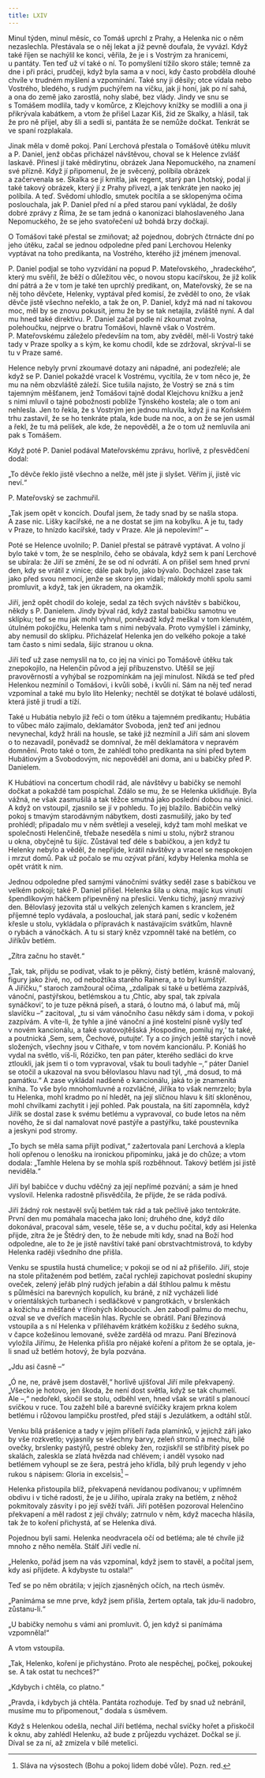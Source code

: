 ```yaml
---
title: LXIV
---
```


Minul týden, minul měsíc, co Tomáš uprchl z Prahy, a Helenka nic o něm nezaslechla. Přestávala se o něj lekat a již pevně doufala, že vyvázl. Když také říjen se nachýlil ke konci, věřila, že je i s Vostrým za hranicemi, u pantáty. Ten teď už ví také o ní. To pomyšlení tížilo skoro stále; temně za dne i při práci, prudčeji, když byla sama a v noci, kdy často probděla dlouhé chvíle v trudném myšlení a vzpomínání. Také sny ji děsily; otce vídala nebo Vostrého, bledého, s rudým puchýřem na víčku, jak ji honí, jak po ní sahá, a ona do země jako zarostlá, nohy slabé, bez vlády. Jindy ve snu se s Tomášem modlila, tady v komůrce, z Klejchovy knížky se modlili a ona ji přikrývala kabátkem, a vtom že přišel Lazar Kiš, žid ze Skalky, a hlásil, tak že pro ně přijel, aby šli a sedli si, pantáta že se nemůže dočkat. Tenkrát se ve spaní rozplakala.

Jinak měla v domě pokoj. Paní Lerchová přestala o Tomášově útěku mluvit a P. Daniel, jenž občas přicházel návštěvou, choval se k Helence zvlášť laskavě. Přinesl jí také mědirytinu, obrázek Jana Nepomuckého, na znamení své přízně. Když jí připomenul, že je svěcený, políbila obrázek a začervenala se. Skalka se jí kmitla, jak regent, starý pan Lhotský, podal jí také takový obrázek, který jí z Prahy přivezl, a jak tenkráte jen naoko jej políbila. A teď. Svědomí uhlodlo, smutek pocítila a se sklopenýma očima poslouchala, jak P. Daniel před ní a před starou paní vykládal, že došly dobré zprávy z Říma, že se tam jedná o kanonizaci blahoslaveného Jana Nepomuckého, že se jeho svatořečení už bohdá brzy dočkají.

O Tomášovi také přestal se zmiňovat; až pojednou, dobrých čtrnácte dní po jeho útěku, začal se jednou odpoledne před paní Lerchovou Helenky vyptávat na toho predikanta, na Vostrého, kterého již jménem jmenoval.

P. Daniel podjal se toho vyzvídání na popud P. Mateřovského, „hradeckého“, který mu svěřil, že běží o důležitou věc, o novou stopu kacířskou, že již kolik dní pátrá a že v tom je také ten uprchlý predikant, on, Mateřovský, že se na něj toho děvčete, Helenky, vyptával před komisí, že zvěděl to ono, že však děvče jistě všechno neřeklo, a tak že on, P. Daniel, když má nad ní takovou moc, měl by se znovu pokusit, jemu že by se tak netajila, zvláště nyní. A dal mu hned také direktivu. P. Daniel začal podle ní zkoumat zvolna, polehoučku, nejprve o bratru Tomášovi, hlavně však o Vostrém. P. Mateřovskému záleželo především na tom, aby zvěděl, měl-li Vostrý také tady v Praze spolky a s kým, ke komu chodil, kde se zdržoval, skrýval-li se tu v Praze samé.

Helence nebyly první zkoumavé dotazy ani nápadné, ani podezřelé; ale když se P. Daniel pokaždé vracel k Vostrému, vycítila, že v tom něco je, že mu na něm obzvláště záleží. Sice tušila najisto, že Vostrý se zná s tím tajemným měšťanem, jenž Tomášovi tajně dodal Klejchovu knížku a jenž s nimi mluvil o tajné pobožnosti poblíže Týnského kostela; ale o tom ani nehlesla. Jen to řekla, že s Vostrým jen jednou mluvila, když ji na Koňském trhu zastavil, že se ho tenkráte ptala, kde bude na noc, a on že se jen usmál a řekl, že tu má pelíšek, ale kde, že nepověděl, a že o tom už nemluvila ani pak s Tomášem.

Když poté P. Daniel podával Mateřovskému zprávu, horlivě, z přesvědčení dodal:

„To děvče řeklo jistě všechno a nelže, měl jste ji slyšet. Věřím jí, jistě víc neví.“

P. Mateřovský se zachmuřil.

„Tak jsem opět v koncích. Doufal jsem, že tady snad by se našla stopa. A zase nic. Lišky kacířské, ne a ne dostat se jim na kobylku. A je tu, tady v Praze, to hnízdo kacířské, tady v Praze. Ale já nepolevím!“ –

Poté se Helence uvolnilo; P. Daniel přestal se pátravě vyptávat. A volno jí bylo také v tom, že se nesplnilo, čeho se obávala, když sem k paní Lerchové se ubírala: že Jiří se změní, že se od ní odvrátí. A on přišel sem hned první den, kdy se vrátil z vinice; dále pak bylo, jako bývalo. Docházel zase tak jako před svou nemocí, jenže se skoro jen vídali; málokdy mohli spolu sami promluvit, a když, tak jen úkradem, na okamžik.

Jiří, jenž opět chodil do koleje, sedal za těch svých návštěv s babičkou, někdy s P. Danielem. Jindy býval rád, když zastal babičku samotnu ve sklípku; teď se mu jak mohl vyhnul, poněvadž když meškal v tom klenutém, útulném pokojíčku, Helenka tam s nimi nebývala. Proto vymýšlel i záminky, aby nemusil do sklípku. Přicházelať Helenka jen do velkého pokoje a také tam často s nimi sedala, šijíc stranou u okna.

Jiří teď už zase nemyslil na to, co jej na vinici po Tomášově útěku tak znepokojilo, na Helenčin původ a její příbuzenstvo. Utěšil se její pravověrností a vyhýbal se rozpomínkám na její minulost. Nikdá se teď před Helenkou nezmínil o Tomášovi, i kvůli sobě, i kvůli ní. Sám na něj teď nerad vzpomínal a také mu bylo líto Helenky; nechtěl se dotýkat té bolavé události, která jistě ji trudí a tíží.

Také u Hubátia nebylo již řeči o tom útěku a tajemném predikantu; Hubátia to vůbec málo zajímalo, deklamátor Svoboda, jenž teď ani jednou nevynechal, když hráli na housle, se také již nezmínil a Jiří sám ani slovem o to nezavadil, poněvadž se domníval, že měl deklamátora v nepravém domnění. Proto také o tom, že zahlédl toho predikanta na síni před bytem Hubátiovým a Svobodovým, nic nepověděl ani doma, ani u babičky před P. Danielem.

K Hubátiovi na concertum chodil rád, ale návštěvy u babičky se nemohl dočkat a pokaždé tam pospíchal. Zdálo se mu, že se Helenka uklidňuje. Byla vážná, ne však zasmušilá a tak těžce smutná jako poslední dobou na vinici. A když on vstoupil, zjasnilo se jí v pohledu. To jej blažilo. Babiččin velký pokoj s tmavým starodávným nábytkem, dosti zasmušilý, jako by teď prohlédl; připadalo mu v něm světleji a veseleji, když tam mohl meškat ve společnosti Helenčině, třebaže neseděla s nimi u stolu, nýbrž stranou u okna, obyčejně tu šijíc. Zůstával teď déle s babičkou, a jen když tu Helenky nebylo a věděl, že nepřijde, krátil návštěvy a vracel se nespokojen i mrzut domů. Pak už počalo se mu ozývat přání, kdyby Helenka mohla se opět vrátit k nim.

Jednou odpoledne před samými vánočními svátky seděl zase s babičkou ve velkém pokoji; také P. Daniel přišel. Helenka šila u okna, majíc kus vinutí špendlíkovým háčkem připevněný na přeslici. Venku tichý, jasný mrazivý den. Bělovlasý jezovita stál u velkých zelených kamen s kranclem, jež příjemné teplo vydávala, a poslouchal, jak stará paní, sedíc v koženém křesle u stolu, vykládala o přípravách k nastávajícím svátkům, hlavně o rybách a vánočkách. A tu si starý kněz vzpomněl také na betlém, co Jiříkův betlém.

„Zítra začnu ho stavět.“

„Tak, tak, přijdu se podívat, však to je pěkný, čistý betlém, krásně malovaný, figury jako živé, no, od nebožtíka starého Rainera, a to byl kumštýř. A Jiříčku,“ staroch zamžoural očima, „zdalipak si také u betléma zazpíváš, vánoční, pastýřskou, betlémskou a tu ‚Chtíc, aby spal, tak zpívala synáčkovi‘, to je tuze pěkná píseň, a stará, ó loutno má, ó labuť má, můj slavíčku –“ zacitoval, „tu si vám vánočního času někdy sám i doma, v pokoji zazpívám. A víte-li, že tyhle a jiné vánoční a jiné kostelní písně vyšly teď v novém kancionálu, a také svatovojtěšská ‚Hospodine, pomiluj ny,‘ ta také, a poutnická ‚Sem, sem, Čechové, putujte‘. Ty a co jiných ještě starých i nově složených, všechny jsou v Cithaře, v tom novém kancionálu. P. Koniáš ho vydal na světlo, víš-li, Rózičko, ten pan páter, kterého sedláci do krve ztloukli, jak jsem ti o tom vypravoval, však tu bouli tadyhle –,“ páter Daniel se otočil a ukazoval na svou bělovlasou hlavu nad týl, „má dosud, to má památku.“ A zase vykládal nadšeně o kancionálu, jaká to je znamenitá kniha. To vše bylo mnohomluvné a rozvláčné, Jiříka to však nemrzelo; byla tu Helenka, mohl kradmo po ní hledět, na její sličnou hlavu k šití skloněnou, mohl chvilkami zachytit i její pohled. Pak poustala, na šití zapomněla, když Jiřík se dostal zase k svému betlému a vypravoval, co bude letos na něm nového, že si dal namalovat nové pastýře a pastýřku, také poustevníka a jeskyni pod stromy.

„To bych se měla sama přijít podívat,“ zažertovala paní Lerchová a klepla holí opřenou o lenošku na ironickou připomínku, jaká je do chůze; a vtom dodala: „Tamhle Helena by se mohla spíš rozběhnout. Takový betlém jsi jistě neviděla.“

Jiří byl babičce v duchu vděčný za její nepřímé pozvání; a sám je hned vyslovil. Helenka radostně přisvědčila, že přijde, že se ráda podívá.

Jiří žádný rok nestavěl svůj betlém tak rád a tak pečlivě jako tentokráte. První den mu pomáhala macecha jako loni; druhého dne, když dílo dokonával, pracoval sám, vesele, těše se, a v duchu počítal, kdy asi Helenka přijde, zítra že je Štědrý den, to že nebude míti kdy, snad na Boží hod odpoledne, ale to že je jistě navštíví také paní obrstvachtmistrová, to kdyby Helenka raději všedního dne přišla.

Venku se spustila hustá chumelice; v pokoji se od ní až přišeřilo. Jiří, stoje na stole přitaženém pod betlém, začal rychleji zapichovat poslední skupiny oveček, zelený jeřáb plný rudých jeřabin a dál štíhlou palmu k městu s půlměsíci na barevných kopulích, ku bráně, z níž vycházeli lidé v orientálských turbanech i sedláčkové v pangrotkách, v brslenkách a kožichu a měšťané v třírohých kloboucích. Jen zabodl palmu do mechu, ozval se ve dveřích macešin hlas. Rychle se obrátil. Paní Březinová vstoupila a s ní Helenka v přiléhavém krátkém kožíšku z šedého sukna, v čapce kožešinou lemované, svěže zardělá od mrazu. Paní Březinová vyložila Jiřímu, že Helenka přišla pro nějaké koření a přitom že se optala, je-li snad už betlém hotový, že byla pozvána.

„Jdu asi časně –“

„Ó ne, ne, právě jsem dostavěl,“ horlivě ujišťoval Jiří mile překvapený. „Všecko je hotovo, jen škoda, že není dost světla, když se tak chumelí. Ale –,“ nedořekl, skočil se stolu, odběhl ven, hned však se vrátil s planoucí svíčkou v ruce. Tou zažehl bílé a barevné svíčičky krajem prkna kolem betlému i růžovou lampičku prostřed, před stájí s Jezulátkem, a odtáhl stůl.

Venku bílá prášenice a tady v jejím příšeří řada plamínků, v je­jichž záři jako by vše rozkvetlo; vyjasnily se všechny barvy, zeleň stromů a mechu, bílé ovečky, brslenky pastýřů, pestré obleky žen, rozjiskřil se stříbřitý písek po skalách, zaleskla se zlatá hvězda nad chlévem; i anděl vysoko nad betlémem vyhoupl se ze šera, pestrá jeho křídla, bílý pruh legendy v jeho rukou s nápisem: Gloria in excelsis[^67] –

Helenka přistoupila blíž, překvapená nevídanou podívanou; v upřímném obdivu i v tiché radosti, že je u Jiřího, upírala zraky na betlém, z něhož pokmitovaly zásvity i po její svěží tváři. Jiří potěšen pozoroval Helenčino překvapení a měl radost z její chvály; zatrnulo v něm, když macecha hlásila, tak že to koření přichystá, ať se Helenka dívá.

Pojednou byli sami. Helenka neodvracela očí od betléma; ale té chvíle již mnoho z něho neměla. Stálť Jiří vedle ní.

„Helenko, pořád jsem na vás vzpomínal, když jsem to stavěl, a počítal jsem, kdy asi přijdete. A kdybyste tu ostala!“

Teď se po něm obrátila; v jejích zjasněných očích, na rtech úsměv.

„Panímáma se mne prve, když jsem přišla, žertem optala, tak jdu-li nadobro, zůstanu-li.“

„U babičky nemohu s vámi ani promluvit. Ó, jen když si panímáma vzpomněla!“

A vtom vstoupila.

„Tak, Helenko, koření je přichystáno. Proto ale nespěchej, počkej, pokoukej se. A tak ostat tu nechceš?“

„Kdybych i chtěla, co platno.“

„Pravda, i kdybych já chtěla. Pantáta rozhoduje. Teď by snad už nebránil, musíme mu to připomenout,“ dodala s úsměvem.

Když s Helenkou odešla, nechal Jiří betléma, nechal svíčky hořet a přiskočil k oknu, aby zahlédl Helenku, až bude z průjezdu vycházet. Dočkal se jí. Díval se za ní, až zmizela v bílé metelici.

[^67]: Sláva na výsostech (Bohu a pokoj lidem dobé vůle). Pozn. red.
